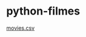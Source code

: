 # python-filmes
[movies.csv](https://github.com/alessandra2307/python-filmes/files/11498018/movies.csv)
